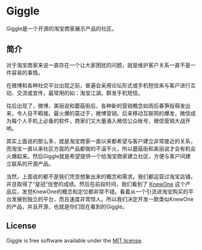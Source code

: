 # Giggle

Giggle是一个开源的淘宝商家展示产品的社区。

## 简介

对于淘宝商家来说一直存在一个让大家困扰的问题，就是维护客户关系一直不是一件容易的事情。

在微博和各种社交平台出现之前，普遍会采用论坛形式或手机短信来与客户进行互动、交流或宣传，最常用的如：淘宝江湖，群发手机短信。

往后出现了，微博、美丽说和蘑菇街后，各种新的营销概念如雨后春笋般萌发出来，令人目不暇接。最火爆的莫过于，微博营销。后来移动互联网的爆发，微信成为每个人手机上必备的软件，商家们又大量涌入微信公众帐号，微信营销大战开响。

其实上面说的那么多，就是淘宝商家一直以来都希望与客户建立非常接近的关系，而淘宝一直以来社区方面的产品都做的不温不火，所以蘑菇街和美丽说才会有机会火爆起来。然后Giggle就是希望提供一个给淘宝商家建立社区，方便与客户间建立联系的开源产品。

当然，上面说的都不是我们凭空想象出来的概念和需求。我们都运营过淘宝店铺，并且取得了“皇冠”信誉的成绩。然后在前段时间，我们看到了 [KnewOne](http://knewone.com/) 这个产品后，发觉KnewOne的概念和定位都非常不错。看着从一个引流进淘宝购买的平台发展到独立的平台，而且速度非常惊人。所以我们决定开发一款类似KnewOne的产品，并且开源，也就是你们现在看到的Giggle。

## License

Giggle is free software available under the [MIT license](http://en.wikipedia.org/wiki/MIT_License).
